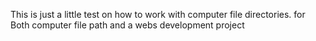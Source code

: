 This is just a little test on how to work with computer file directories. for Both computer file path and a webs development project